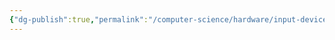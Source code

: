 ```yaml
---
{"dg-publish":true,"permalink":"/computer-science/hardware/input-devices/","tags":["unfinished"]}
---
```


